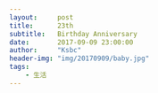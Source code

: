 ```yaml
---
layout:     post
title:      23th
subtitle:   Birthday Anniversary
date:       2017-09-09 23:00:00
author:     "Ksbc"
header-img: "img/20170909/baby.jpg"
tags:
    - 生活
---
```


>  

